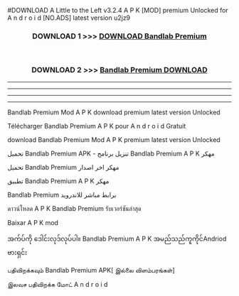#DOWNLOAD A Little to the Left v3.2.4 A P K [MOD] premium Unlocked for A n d r o i d [NO.ADS] latest version u2jz9 



<div align="center">

<h3>DOWNLOAD 1 >>> <a href="https://downloadmod1.web.app/?judul=Bandlab Premium ">DOWNLOAD Bandlab Premium </a></h3><br>

<h3>DOWNLOAD 2 >>> <a href="https://downloadmod1.web.app/?judul=Bandlab Premium ">Bandlab Premium  DOWNLOAD </a></h3>

</div>


----------------------------------------------------------

----------------------------------------------------------

----------------------------------------------------------

----------------------------------------------------------


Bandlab Premium  Mod A P K download premium latest version Unlocked

Télécharger Bandlab Premium  A P K pour A n d r o i d Gratuit

download Bandlab Premium  Mod A P K premium latest version Unlocked

تحميل Bandlab Premium  APK - تنزيل برنامج Bandlab Premium  A P K مهكر

تحميل Bandlab Premium  مهكر اخر اصدار

تطبيق Bandlab Premium  A P K مهكر

Bandlab Premium  برابط مباشر للاندرويد

ดาวน์โหลด A P K Bandlab Premium  รับเวอร์ชันล่าสุด

Baixar A P K mod

အက်ပ်ကို ဒေါင်းလုဒ်လုပ်ပါ။ Bandlab Premium  A P K အမည်သည်ကူကိုင်Andriod ဗားရှင်း

பதிவிறக்கவும் Bandlab Premium  APK[ இல்லை விளம்பரங்கள்] 
 
இலவச பதிவிறக்க மோட் A n d r o i d



